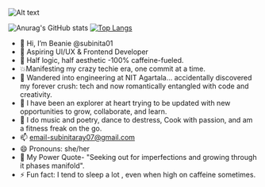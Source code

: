 <img src="https://media3.giphy.com/media/v1.Y2lkPTc5MGI3NjExMXVod2p6amV0Y2pxbGptdTNxdHNocDBvazFtZHR6MzVid3VycXMzcyZlcD12MV9pbnRlcm5hbF9naWZfYnlfaWQmY3Q9Zw/pzUUg9CJKvUDUxdBgV/giphy.gif" alt="Alt text">

![Anurag's GitHub stats](https://github-readme-stats.vercel.app/api?username=subinita01&show_icons=true)
[![Top Langs](https://github-readme-stats.vercel.app/api/top-langs/?username=subinita01&layout=donut-vertical)](https://github.com/subinita01/github-readme-stats)

- 👋 Hi, I’m Beanie @subinita01
- 👀 Aspiring UI/UX & Frontend Developer
- 🧠 Half logic, half aesthetic -100% caffeine-fueled.
- 💥Manifesting my crazy techie era, one commit at a time.
- 🔧 Wandered into engineering at NIT Agartala… accidentally discovered my forever crush: tech and now romantically entangled with code and creativity.
- 💞️ I have been an explorer at heart trying to be updated with new opportunities to grow, collaborate, and learn.
- 🎨 I do music and poetry, dance to destress, Cook with passion, and am a fitness freak on the go.
- 📫 email-subinitaray07@gmail.com
- 😄 Pronouns: she/her
- 👀 My Power Quote- "Seeking out for imperfections and growing through it phases manifold".
- ⚡ Fun fact: I tend to sleep a lot , even when high on caffeine sometimes.

<!---
subinita01/subinita01 is a ✨ special ✨ repository because its `README.md` (this file) appears on your GitHub profile.
You can click the Preview link to take a look at your changes.
--->
